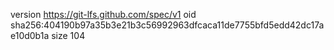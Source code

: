 version https://git-lfs.github.com/spec/v1
oid sha256:404190b97a35b3e21b3c56992963dfcaca11de7755bfd5edd42dc17ae10d0b1a
size 104
